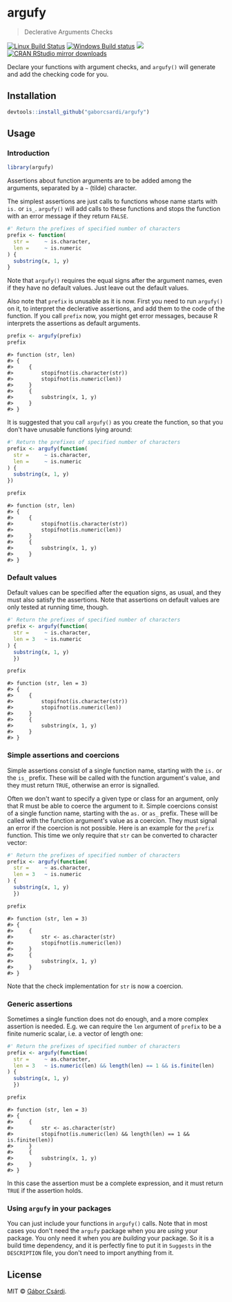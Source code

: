 


# argufy

> Declerative Arguments Checks

[![Linux Build Status](https://travis-ci.org/gaborcsardi/argufy.svg?branch=master)](https://travis-ci.org/gaborcsardi/argufy)
[![Windows Build status](https://ci.appveyor.com/api/projects/status/github/gaborcsardi/argufy?svg=true)](https://ci.appveyor.com/project/gaborcsardi/argufy)
[![](http://www.r-pkg.org/badges/version/argufy)](http://www.r-pkg.org/pkg/argufy)
[![CRAN RStudio mirror downloads](http://cranlogs.r-pkg.org/badges/argufy)](http://www.r-pkg.org/pkg/argufy)


Declare your functions with argument checks, and `argufy()` will generate
and add the checking code for you.

## Installation


```r
devtools::install_github("gaborcsardi/argufy")
```

## Usage

### Introduction


```r
library(argufy)
```

Assertions about function arguments are to be added among the arguments,
separated by a `~` (tilde) character.

The simplest assertions are just calls to functions whose name starts with
`is.` or `is_`. `argufy()` will add calls to these functions and stops the
function with an error message if they return `FALSE`.


```r
#' Return the prefixes of specified number of characters
prefix <- function(
  str =     ~ is.character,
  len =     ~ is.numeric
) {
  substring(x, 1, y)
}
```

Note that `argufy()` requires the equal signs after the argument names,
even if they have no default values. Just leave out the default values.

Also note that `prefix` is unusable as it is now. First you need to run
`argufy()` on it, to interpret the declerative assertions, and add them
to the code of the function. If you call `prefix` now, you might get
error messages, because R interprets the assertions as default arguments.


```r
prefix <- argufy(prefix)
prefix
```

```
#> function (str, len) 
#> {
#>     {
#>         stopifnot(is.character(str))
#>         stopifnot(is.numeric(len))
#>     }
#>     {
#>         substring(x, 1, y)
#>     }
#> }
```

It is suggested that you call `argufy()` as you create the function,
so that you don't have unusable functions lying around:


```r
#' Return the prefixes of specified number of characters
prefix <- argufy(function(
  str =     ~ is.character,
  len =     ~ is.numeric
) {
  substring(x, 1, y)
})

prefix
```

```
#> function (str, len) 
#> {
#>     {
#>         stopifnot(is.character(str))
#>         stopifnot(is.numeric(len))
#>     }
#>     {
#>         substring(x, 1, y)
#>     }
#> }
```

### Default values

Default values can be specified after the equation signs, as usual,
and they must also satisfy the assertions. Note that assertions
on default values are only tested at running time, though.


```r
#' Return the prefixes of specified number of characters
prefix <- argufy(function(
  str =     ~ is.character,
  len = 3   ~ is.numeric
) {
  substring(x, 1, y)
  })

prefix
```

```
#> function (str, len = 3) 
#> {
#>     {
#>         stopifnot(is.character(str))
#>         stopifnot(is.numeric(len))
#>     }
#>     {
#>         substring(x, 1, y)
#>     }
#> }
```

### Simple assertions and coercions

Simple assertions consist of a single function name, starting with the
`is.` or the `is_` prefix. These will be called with the function
argument's value, and they must return `TRUE`, otherwise an error
is signalled.

Often we don't want to specify a given type or class for an argument,
only that R must be able to coerce the argument to it. Simple coercions
consist of a single function name, starting with the `as.` or `as_` prefix.
These will be called with the function argument's value as a coercion.
They must signal an error if the coercion is not possible. Here is an
example for the `prefix` function. This time we only require that `str`
can be converted to character vector:


```r
#' Return the prefixes of specified number of characters
prefix <- argufy(function(
  str =     ~ as.character,
  len = 3   ~ is.numeric
) {
  substring(x, 1, y)
  })

prefix
```

```
#> function (str, len = 3) 
#> {
#>     {
#>         str <- as.character(str)
#>         stopifnot(is.numeric(len))
#>     }
#>     {
#>         substring(x, 1, y)
#>     }
#> }
```

Note that the check implementation for `str` is now a coercion.

### Generic assertions

Sometimes a single function does not do enough, and a more complex
assertion is needed. E.g. we can require the `len` argument of `prefix`
to be a finite numeric scalar, i.e. a vector of length one:


```r
#' Return the prefixes of specified number of characters
prefix <- argufy(function(
  str =     ~ as.character,
  len = 3   ~ is.numeric(len) && length(len) == 1 && is.finite(len)
) {
  substring(x, 1, y)
  })

prefix
```

```
#> function (str, len = 3) 
#> {
#>     {
#>         str <- as.character(str)
#>         stopifnot(is.numeric(len) && length(len) == 1 && is.finite(len))
#>     }
#>     {
#>         substring(x, 1, y)
#>     }
#> }
```

In this case the assertion must be a complete expression, and it
must return `TRUE` if the assertion holds.

### Using `argufy` in your packages

You can just include your functions in `argufy()` calls. Note that in most
cases you don't need the `argufy` package when you are _using_ your
package. You only need it when you are _building_ your package. So it is a
build time dependency, and it is perfectly fine to put it in
`Suggests` in the `DESCRIPTION` file, you don't need to import anything
from it.

## License

MIT © [Gábor Csárdi](https://github.com/gaborcsardi).
